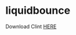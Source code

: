 # liquidbounce


Download Clint [HERE](https://github.com/justQOL/liquidbounce/raw/main/liquidbounceplusplus-0.3.jar)
